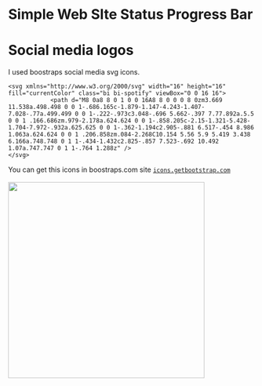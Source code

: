 # Simple Web SIte Status Progress Bar

# Social media logos
I used boostraps social media svg icons.

```
<svg xmlns="http://www.w3.org/2000/svg" width="16" height="16" fill="currentColor" class="bi bi-spotify" viewBox="0 0 16 16">
            <path d="M8 0a8 8 0 1 0 0 16A8 8 0 0 0 8 0zm3.669 11.538a.498.498 0 0 1-.686.165c-1.879-1.147-4.243-1.407-7.028-.77a.499.499 0 0 1-.222-.973c3.048-.696 5.662-.397 7.77.892a.5.5 0 0 1 .166.686zm.979-2.178a.624.624 0 0 1-.858.205c-2.15-1.321-5.428-1.704-7.972-.932a.625.625 0 0 1-.362-1.194c2.905-.881 6.517-.454 8.986 1.063a.624.624 0 0 1 .206.858zm.084-2.268C10.154 5.56 5.9 5.419 3.438 6.166a.748.748 0 1 1-.434-1.432c2.825-.857 7.523-.692 10.492 1.07a.747.747 0 1 1-.764 1.288z" />
</svg>
```

You can get this icons in boostraps.com site <a href="https://icons.getbootstrap.com/">```icons.getbootstrap.com```</a></br></br>
<img src="https://camo.githubusercontent.com/0f4c9df9107d490562bd0deeba4fb9ff910fa17ea46f9905781d5ceee7d98761/68747470733a2f2f7465616d782e696e66757a652e6c6b2f66696c65732f696d672f696d67312e706e67" width="400px">

